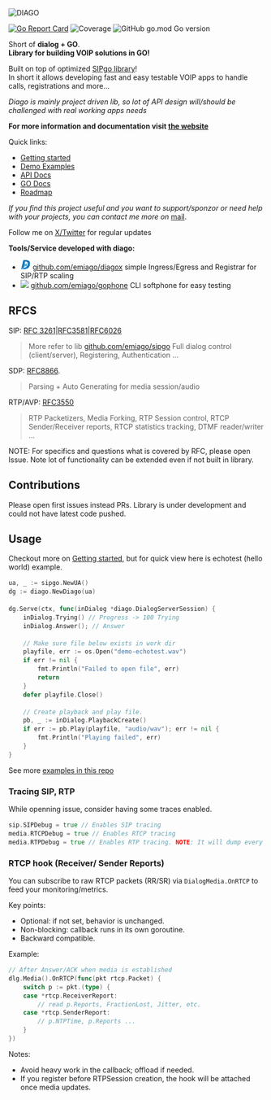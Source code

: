 <img src="icons/diago-text.png" width="300" alt="DIAGO">

[![Go Report Card](https://goreportcard.com/badge/github.com/emiago/diago)](https://goreportcard.com/report/github.com/emiago/diago)
![Coverage](https://img.shields.io/badge/coverage-61.1%25-blue)
![GitHub go.mod Go version](https://img.shields.io/github/go-mod/go-version/emiago/diago)

Short of **dialog + GO**.  
**Library for building VOIP solutions in GO!**

Built on top of optimized [SIPgo library]((https://emiago.github.io/diago))!  
In short it allows developing fast and easy testable VOIP apps to handle calls, registrations and more... 

*Diago is mainly project driven lib, so lot of API design will/should be challenged with real working apps needs*

**For more information and documentation visit [the website](https://emiago.github.io/diago/docs)**

Quick links:
- [Getting started](https://emiago.github.io/diago/docs/getting_started/)
- [Demo Examples](https://emiago.github.io/diago/docs/examples/)
- [API Docs](https://emiago.github.io/diago/docs/api_docs/)
- [GO Docs](https://pkg.go.dev/github.com/emiago/diago)
- [Roadmap](https://emiago.github.io/diago/docs/#core-roadmap)

*If you find this project useful and you want to support/sponzor or need help with your projects, you can contact me more on*
[mail](mailto:emirfreelance91@gmail.com).

Follow me on [X/Twitter](https://twitter.com/emiago123) for regular updates

**Tools/Service developed with diago:**
- <img width="20" src="https://github.com/emiago/diagox/raw/main/images/diagox-icon-blue.png"> [github.com/emiago/diagox](https://github.com/emiago/diagox) simple Ingress/Egress and Registrar for SIP/RTP scaling
- <img width="20" src="https://github.com/emiago/gophone/raw/main/images/g2.png"> [github.com/emiago/gophone](https://github.com/emiago/gophone) CLI softphone for easy testing 

## RFCS

SIP: [RFC 3261](https://datatracker.ietf.org/doc/html/rfc3261)|[RFC3581](https://datatracker.ietf.org/doc/html/rfc3581)|[RFC6026](https://datatracker.ietf.org/doc/html/rfc6026)
> More refer to lib [github.com/emiago/sipgo](https://github.com/emiago/sipgo)
Full dialog control (client/server), Registering, Authentication ...

SDP: [RFC8866](https://datatracker.ietf.org/doc/html/rfc8866). 
> Parsing + Auto Generating for media session/audio

RTP/AVP: 
[RFC3550](https://datatracker.ietf.org/doc/html/rfc3550)
> RTP Packetizers, Media Forking, RTP Session control, RTCP Sender/Receiver reports, RTCP statistics tracking, DTMF reader/writer ...

NOTE: For specifics and questions what is covered by RFC, please open Issue. Note lot of functionality can be extended even if not built in library. 

## Contributions
Please open first issues instead PRs. Library is under development and could not have latest code pushed.


## Usage 

Checkout more on [Getting started](https://emiago.github.io/diago/docs/getting_started/), but for quick view here is echotest (hello world) example.
```go 
ua, _ := sipgo.NewUA()
dg := diago.NewDiago(ua)

dg.Serve(ctx, func(inDialog *diago.DialogServerSession) {
	inDialog.Trying() // Progress -> 100 Trying
	inDialog.Answer(); // Answer

	// Make sure file below exists in work dir
	playfile, err := os.Open("demo-echotest.wav")
	if err != nil {
		fmt.Println("Failed to open file", err)
		return
	}
	defer playfile.Close()

	// Create playback and play file.
	pb, _ := inDialog.PlaybackCreate()
	if err := pb.Play(playfile, "audio/wav"); err != nil {
		fmt.Println("Playing failed", err)
	}
}
```

See more [examples in this repo](/examples)
### Tracing SIP, RTP

While openning issue, consider having some traces enabled.

```go
sip.SIPDebug = true // Enables SIP tracing
media.RTCPDebug = true // Enables RTCP tracing
media.RTPDebug = true // Enables RTP tracing. NOTE: It will dump every RTP Packet
```

### RTCP hook (Receiver/ Sender Reports)

You can subscribe to raw RTCP packets (RR/SR) via `DialogMedia.OnRTCP` to feed your monitoring/metrics.

Key points:
- Optional: if not set, behavior is unchanged.
- Non-blocking: callback runs in its own goroutine.
- Backward compatible.

Example:
```go
// After Answer/ACK when media is established
dlg.Media().OnRTCP(func(pkt rtcp.Packet) {
    switch p := pkt.(type) {
    case *rtcp.ReceiverReport:
        // read p.Reports, FractionLost, Jitter, etc.
    case *rtcp.SenderReport:
        // p.NTPTime, p.Reports ...
    }
})
```

Notes:
- Avoid heavy work in the callback; offload if needed.
- If you register before RTPSession creation, the hook will be attached once media updates.
